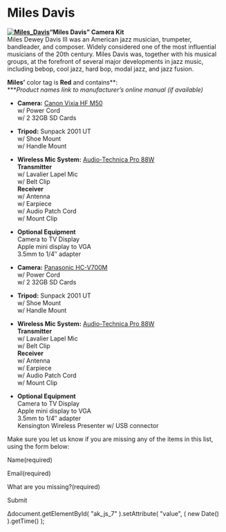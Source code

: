 # Miles Davis

**[![Miles_Davis](https://make.wordpress.org/community/files/2015/09/Miles_Davis-300x300.jpg)](https://make.wordpress.org/community/files/2015/09/Miles_Davis.jpg)“Miles Davis” Camera Kit**  
Miles Dewey Davis III was an American jazz musician, trumpeter, bandleader, and composer. Widely considered one of the most influential musicians of the 20th century. Miles Davis was, together with his musical groups, at the forefront of several major developments in jazz music, including bebop, cool jazz, hard bop, modal jazz, and jazz fusion.

**Miles’** color tag is **Red** and contains**:  
\****Product names link to manufacturer’s online manual (if available)*

*   **Camera:** [Canon Vixia HF M50](https://wptv.files.wordpress.com/2015/08/canonhfm50-hfm52-hfm500-im3-n-en.pdf)  
    w/ Power Cord  
    w/ 2 32GB SD Cards
*   **Tripod:** Sunpack 2001 UT  
    w/ Shoe Mount  
    w/ Handle Mount
*   **Wireless Mic System:** [Audio-Technica Pro 88W](https://wptv.files.wordpress.com/2015/08/audio-technic-pro88w.pdf)  
    **Transmitter**  
    w/ Lavalier Lapel Mic  
    w/ Belt Clip  
    **Receiver**  
    w/ Antenna  
    w/ Earpiece  
    w/ Audio Patch Cord  
    w/ Mount Clip
*   **Optional Equipment**  
    Camera to TV Display  
    Apple mini display to VGA  
    3.5mm to 1/4″ adapter

*   **Camera:** [Panasonic HC-V700M](https://wptv.files.wordpress.com/2015/08/panasonichcv700.pdf)  
    w/ Power Cord  
    w/ 2 32GB SD Cards
*   **Tripod:** Sunpack 2001 UT  
    w/ Shoe Mount  
    w/ Handle Mount
*   **Wireless Mic System:** [Audio-Technica Pro 88W](https://wptv.files.wordpress.com/2015/08/audio-technic-pro88w.pdf)  
    **Transmitter**  
    w/ Lavalier Lapel Mic  
    w/ Belt Clip  
    **Receiver**  
    w/ Antenna  
    w/ Earpiece  
    w/ Audio Patch Cord  
    w/ Mount Clip
*   **Optional Equipment**  
    Camera to TV Display  
    Apple mini display to VGA  
    3.5mm to 1/4″ adapter  
    Kensington Wireless Presenter w/ USB connector

Make sure you let us know if you are missing any of the items in this list, using the form below:

Name(required) 

Email(required) 

What are you missing?(required)

Submit   

Δdocument.getElementById( "ak\_js\_7" ).setAttribute( "value", ( new Date() ).getTime() );

<!--
*   [To-do](# "To-do")
-->
